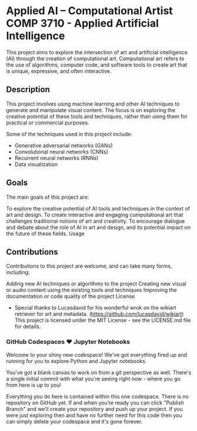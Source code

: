 # Applied AI – Computational Artist COMP 3710 - Applied Artificial Intelligence

This project aims to explore the intersection of art and artificial intelligence (AI) through the creation of computational art. Computational art refers to the use of algorithms, computer code, and software tools to create art that is unique, expressive, and often interactive.

## Description
This project involves using machine learning and other AI techniques to generate and manipulate visual  content. The focus is on exploring the creative potential of these tools and techniques, rather than using them for practical or commercial purposes.

Some of the techniques used in this project include:

- Generative adversarial networks (GANs)
- Convolutional neural networks (CNNs)
- Recurrent neural networks (RNNs)
- Data visualization

## Goals
The main goals of this project are:

To explore the creative potential of AI tools and techniques in the context of art and design.
To create interactive and engaging computational art that challenges traditional notions of art and creativity.
To encourage dialogue and debate about the role of AI in art and design, and its potential impact on the future of these fields.
Usage


## Contributions
Contributions to this project are welcome, and can take many forms, including:

Adding new AI techniques or algorithms to the project
Creating new visual or audio content using the existing tools and techniques
Improving the documentation or code quality of the project
License
- Special thanks to Lucasdavid for his wonderful wrok on the wikiart retriever for art and metadata. (https://github.com/lucasdavid/wikiart)
This project is licensed under the MIT License - see the LICENSE.md file for details.


### GitHub Codespaces ♥️ Jupyter Notebooks

Welcome to your shiny new codespace! We've got everything fired up and running for you to explore Python and Jupyter notebooks.

You've got a blank canvas to work on from a git perspective as well. There's a single initial commit with what you're seeing right now - where you go from here is up to you!

Everything you do here is contained within this one codespace. There is no repository on GitHub yet. If and when you’re ready you can click "Publish Branch" and we’ll create your repository and push up your project. If you were just exploring then and have no further need for this code then you can simply delete your codespace and it's gone forever.

